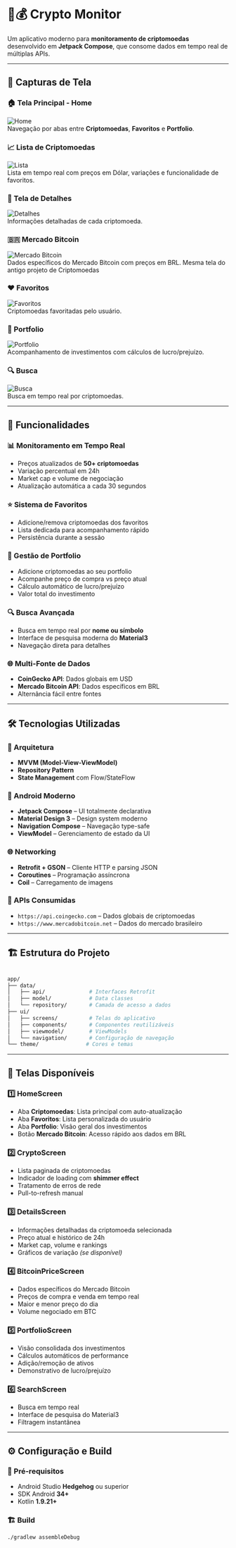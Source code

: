 # 📱💰 Crypto Monitor

Um aplicativo moderno para **monitoramento de criptomoedas** desenvolvido em **Jetpack Compose**, que consome dados em tempo real de múltiplas APIs.

---

## 📸 Capturas de Tela

### 🏠 Tela Principal - Home  
![Home](app/screenshots/home.png)  
Navegação por abas entre **Criptomoedas**, **Favoritos** e **Portfolio**.

### 📈 Lista de Criptomoedas  
![Lista](app/screenshots/crypto_list.png)  
Lista em tempo real com preços em Dólar, variações e funcionalidade de favoritos.

### 💬 Tela de Detalhes  
![Detalhes](app/screenshots/details.png)  
Informações detalhadas de cada criptomoeda.

### 🇧🇷 Mercado Bitcoin  
![Mercado Bitcoin](app/screenshots/mercado_bitcoin.png)  
Dados específicos do Mercado Bitcoin com preços em BRL. Mesma tela do antigo projeto de Criptomoedas

### ❤️ Favoritos  
![Favoritos](app/screenshots/portfolio.png)  
Criptomoedas favoritadas pelo usuário.

### 💼 Portfolio  
![Portfolio](app/screenshots/portfolio.png)  
Acompanhamento de investimentos com cálculos de lucro/prejuízo.

### 🔍 Busca  
![Busca](app/screenshots/search.png)  
Busca em tempo real por criptomoedas.

---

## 🚀 Funcionalidades

### 📊 Monitoramento em Tempo Real
- Preços atualizados de **50+ criptomoedas**
- Variação percentual em 24h  
- Market cap e volume de negociação  
- Atualização automática a cada 30 segundos  

### ⭐ Sistema de Favoritos
- Adicione/remova criptomoedas dos favoritos  
- Lista dedicada para acompanhamento rápido  
- Persistência durante a sessão  

### 💼 Gestão de Portfolio
- Adicione criptomoedas ao seu portfolio  
- Acompanhe preço de compra vs preço atual  
- Cálculo automático de lucro/prejuízo  
- Valor total do investimento  

### 🔍 Busca Avançada
- Busca em tempo real por **nome ou símbolo**  
- Interface de pesquisa moderna do **Material3**  
- Navegação direta para detalhes  

### 🌐 Multi-Fonte de Dados
- **CoinGecko API**: Dados globais em USD  
- **Mercado Bitcoin API**: Dados específicos em BRL  
- Alternância fácil entre fontes  

---

## 🛠️ Tecnologias Utilizadas

### 🧱 Arquitetura
- **MVVM (Model-View-ViewModel)**  
- **Repository Pattern**  
- **State Management** com Flow/StateFlow  

### 💯 Android Moderno
- **Jetpack Compose** – UI totalmente declarativa  
- **Material Design 3** – Design system moderno  
- **Navigation Compose** – Navegação type-safe  
- **ViewModel** – Gerenciamento de estado da UI  

### 🌐 Networking
- **Retrofit + GSON** – Cliente HTTP e parsing JSON  
- **Coroutines** – Programação assíncrona  
- **Coil** – Carregamento de imagens  

### 🔌 APIs Consumidas
- `https://api.coingecko.com` – Dados globais de criptomoedas  
- `https://www.mercadobitcoin.net` – Dados do mercado brasileiro  

---

## 🏗️ Estrutura do Projeto
```bash

app/
├── data/
│   ├── api/              # Interfaces Retrofit
│   ├── model/            # Data classes
│   └── repository/       # Camada de acesso a dados
├── ui/
│   ├── screens/          # Telas do aplicativo
│   ├── components/       # Componentes reutilizáveis
│   ├── viewmodel/        # ViewModels
│   └── navigation/       # Configuração de navegação
└── theme/               # Cores e temas

```


---

## 📱 Telas Disponíveis

### 1️⃣ HomeScreen
- Aba **Criptomoedas**: Lista principal com auto-atualização  
- Aba **Favoritos**: Lista personalizada do usuário  
- Aba **Portfolio**: Visão geral dos investimentos  
- Botão **Mercado Bitcoin**: Acesso rápido aos dados em BRL  

### 2️⃣ CryptoScreen
- Lista paginada de criptomoedas  
- Indicador de loading com **shimmer effect**  
- Tratamento de erros de rede  
- Pull-to-refresh manual  

### 3️⃣ DetailsScreen
- Informações detalhadas da criptomoeda selecionada  
- Preço atual e histórico de 24h  
- Market cap, volume e rankings  
- Gráficos de variação *(se disponível)*  

### 4️⃣ BitcoinPriceScreen
- Dados específicos do Mercado Bitcoin  
- Preços de compra e venda em tempo real  
- Maior e menor preço do dia  
- Volume negociado em BTC  

### 5️⃣ PortfolioScreen
- Visão consolidada dos investimentos  
- Cálculos automáticos de performance  
- Adição/remoção de ativos  
- Demonstrativo de lucro/prejuízo  

### 6️⃣ SearchScreen
- Busca em tempo real  
- Interface de pesquisa do Material3  
- Filtragem instantânea  

---

## ⚙️ Configuração e Build

### 🧩 Pré-requisitos
- Android Studio **Hedgehog** ou superior  
- SDK Android **34+**  
- Kotlin **1.9.21+**

### 🏗️ Build
```bash
./gradlew assembleDebug
